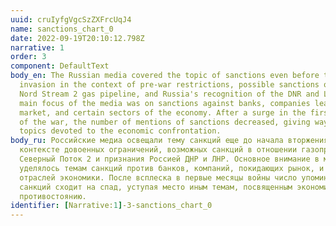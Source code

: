 ```yaml
---
uuid: cruIyfgVgcSzZXFrcUqJ4
name: sanctions_chart_0
date: 2022-09-19T20:10:12.798Z
narrative: 1
order: 3
component: DefaultText
body_en: The Russian media covered the topic of sanctions even before the
  invasion in the context of pre-war restrictions, possible sanctions on the
  Nord Stream 2 gas pipeline, and Russia's recognition of the DNR and LNR. The
  main focus of the media was on sanctions against banks, companies leaving the
  market, and certain sectors of the economy. After a surge in the first months
  of the war, the number of mentions of sanctions decreased, giving way to other
  topics devoted to the economic confrontation.
body_ru: Российские медиа освещали тему санкций еще до начала вторжения в
  контексте довоенных ограничений, возможных санкций в отношении газопровода
  Северный Поток 2 и признания Россией ДНР и ЛНР. Основное внимание в медиа
  уделялось темам санкций против банков, компаний, покидающих рынок, и отдельных
  отраслей экономики. После всплеска в первые месяцы войны число упоминаний
  санкций сходит на спад, уступая место иным темам, посвященным экономическому
  противостоянию.
identifier: [Narrative:1]-3-sanctions_chart_0
---
```

